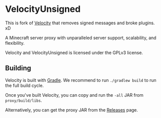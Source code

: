 # VelocityUnsigned

This is fork of [Velocity](https://github.com/PaperMC/Velocity) that removes signed messages and broke plugins. xD

A Minecraft server proxy with unparalleled server support, scalability,
and flexibility.

Velocity and VelocityUnsigned is licensed under the GPLv3 license.

## Building

Velocity is built with [Gradle](https://gradle.org). We recommend to run `./gradlew build` to run the full build cycle.

Once you've built Velocity, you can copy and run the `-all` JAR from `proxy/build/libs`.

Alternatively, you can get the proxy JAR from the [Releases](https://github.com/ygmpxwn/VelocityUnsigned/releases/tag/latest)
page.
